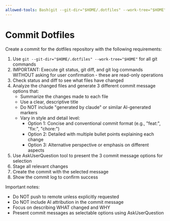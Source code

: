 ```yaml
---
allowed-tools: Bash(git --git-dir="$HOME/.dotfiles" --work-tree="$HOME" *)
---
```


# Commit Dotfiles

Create a commit for the dotfiles repository with the following requirements:

1. Use `git --git-dir="$HOME/.dotfiles" --work-tree="$HOME"` for all git commands
2. IMPORTANT: Execute git status, git diff, and git log commands WITHOUT asking for user confirmation - these are read-only operations
3. Check status and diff to see what files have changed
4. Analyze the changed files and generate 3 different commit message options that:
   - Summarize the changes made to each file
   - Use a clear, descriptive title
   - Do NOT include "generated by claude" or similar AI-generated markers
   - Vary in style and detail level:
     * Option 1: Concise and conventional commit format (e.g., "feat:", "fix:", "chore:")
     * Option 2: Detailed with multiple bullet points explaining each change
     * Option 3: Alternative perspective or emphasis on different aspects
5. Use AskUserQuestion tool to present the 3 commit message options for selection
6. Stage all relevant changes
7. Create the commit with the selected message
8. Show the commit log to confirm success

Important notes:
- Do NOT push to remote unless explicitly requested
- Do NOT include AI attribution in the commit message
- Focus on describing WHAT changed and WHY
- Present commit messages as selectable options using AskUserQuestion
